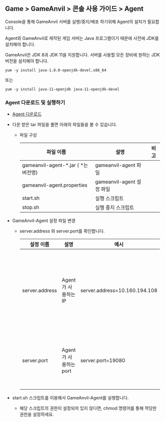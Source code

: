 ## Game > GameAnvil > 콘솔 사용 가이드 > Agent

Console을 통해 GameAnvil 서버를 실행/중지/배포 하기위해 Agent의 설치가 필요합니다. 

Agent와 GameAnvil로 제작된 게임 서버는 Java 프로그램이기 때문에 사전에 JDK를 설치해야 합니다.

GameAnvil은 JDK 8과 JDK 11을 지원합니다. 서버를 사용할 모든 장비에 원하는 JDK 버전을 설치해야 합니다.

```
yum -y install java-1.8.0-openjdk-devel.x86_64
```
또는
```
yum -y install java-11-openjdk java-11-openjdk-devel
```

### Agent 다운로드 및 실행하기

* [Agent  다운로드](https://static.toastoven.net/prod_gameanvil/files/gameanvil-agent.tar)

* 다운 받은 tar 파일을 풀면 아래의 파일들을 볼 수 있습니다.

  * 파일 구성

    | 파일 이름                           | 설명                      | 비고 |
    | ----------------------------------- | ------------------------- | ---- |
    | gameanvil-agent-*.jar ( *는 버전명) | gameanvil-agent 파일      |      |
    | gameanvil-agent.properties          | gameanvil-agent 설정 파일 |      |
    | start.sh                            | 실행 스크립트             |      |
    | stop.sh                             | 실행 중지 스크립트        |      |

    

* GameAnvil-Agent 설정 파일 변경

  * server.address 와 server.port를 확인합니다.

    | 설정 이름      | 설명                  | 예시                          | 비고                                                         |
    | -------------- | --------------------- | ----------------------------- | ------------------------------------------------------------ |
    | server.address | Agent가 사용하는 IP   | server.address=10.160.194.108 | IP를 설정하지 않으면 머신에 할당된 모든 IP로 접속할 수 있기 때문에, 사용할 IP를 꼭 지정하는 것이 좋습니다. |
    | server.port    | Agent가 사용하는 port | server.port=19080             | console에서 설정된 GameAnvil Agent Port와 값이 동일해야 합니다. (기본값 : 19080) |

    

* start.sh 스크립트를 이용해서 GameAnvil-Agent를 실행합니다.

  * 해당 스크립트의 권한이 설정되어 있지 않다면, chmod 명령어를 통해 적당한 권한을 설정하세요.